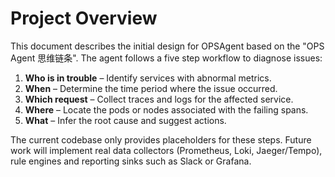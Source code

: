 # Project Overview

This document describes the initial design for OPSAgent based on the
"OPS Agent 思维链条". The agent follows a five step workflow to diagnose
issues:

1. **Who is in trouble** – Identify services with abnormal metrics.
2. **When** – Determine the time period where the issue occurred.
3. **Which request** – Collect traces and logs for the affected service.
4. **Where** – Locate the pods or nodes associated with the failing spans.
5. **What** – Infer the root cause and suggest actions.

The current codebase only provides placeholders for these steps. Future
work will implement real data collectors (Prometheus, Loki, Jaeger/Tempo),
rule engines and reporting sinks such as Slack or Grafana.
